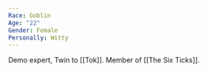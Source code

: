 ```yaml
---
Race: Goblin
Age: "22"
Gender: Female
Personally: Witty
---
```

Demo expert, Twin to [[Tok]]. Member of [[The Six Ticks]]. 
